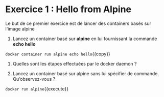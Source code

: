 Exercice 1 : Hello from Alpine
==============================

Le but de ce premier exercice est de lancer des containers basés sur
l'image alpine

1.  Lancez un container basé sur **alpine** en lui fournissant la commande **echo hello**

`docker container run alpine echo hello`{{copy}}

1.  Quelles sont les étapes effectuées par le docker daemon ?

2.  Lancez un container basé sur alpine sans lui spécifier de commande. Qu’observez-vous ?

`docker run alpine`{{execute}}
